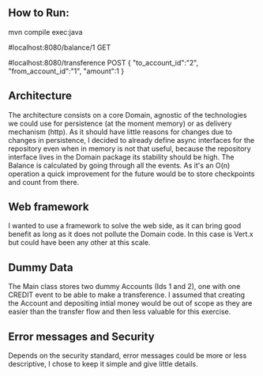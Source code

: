 ## How to Run:
mvn compile exec:java

#localhost:8080/balance/1 GET

#localhost:8080/transference POST
{
 "to_account_id":"2",
 "from_account_id":"1",
 "amount":1
}

## Architecture
The architecture consists on a core Domain, agnostic of the technologies we could use for
persistence (at the moment memory) or as delivery mechanism (http). As it should have little
reasons for changes due to changes in persistence, I decided to already define async interfaces
for the repository even when in memory is not that useful, because the repository interface lives in
the Domain package its stability should be high.
The Balance is calculated by going through all the events. As it's an O(n) operation a quick improvement for the future would be to store checkpoints and count from there.

## Web framework
I wanted to use a framework to solve the web side, as it can bring good benefit as long as it does
not pollute the Domain code. In this case is Vert.x but could have been any other at this scale.

## Dummy Data
The Main class stores two dummy Accounts (Ids 1 and 2), one with one CREDIT event to be able to make a transference.
I assumed that creating the Account and depositing intial money would be out of scope as they are easier than
the transfer flow and then less valuable for this exercise.

## Error messages and Security
Depends on the security standard, error messages could be more or less descriptive, I chose
to keep it simple and give little details.
